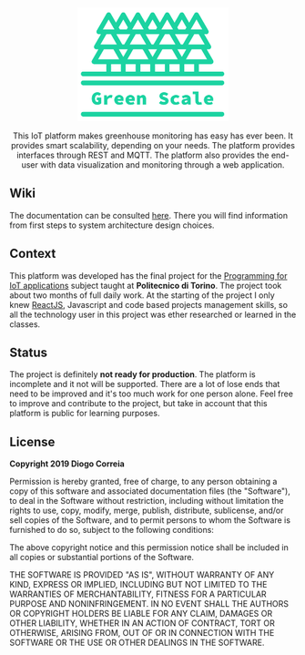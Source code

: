 <p align="center"><a href="https://github.com/dvcorreia/greenscale" target="_blank"><img height="200" src="./docs/assets/logo.png" alt="greenscale-logo"></a>
</p>

<div align="center">  
<p>This IoT platform makes greenhouse monitoring has easy has ever been.
It provides smart scalability, depending on your needs. The platform provides interfaces through REST and MQTT. 
The platform also provides the end-user with data visualization and monitoring through a web application.
</p>
</div>

## Wiki

The documentation can be consulted [here](). There you will find information from first steps to system architecture design choices.

## Context

This platform was developed has the final project for the [Programming for IoT applications]() subject taught at __Politecnico di Torino__. The project took about two months of full daily work. At the starting of the project I only knew [ReactJS](https://reactjs.org/), Javascript and code based projects management skills, so all the technology user in this project was ether researched or learned in the classes.

## Status

The project is definitely __not ready for production__. The platform is incomplete and it not will be supported. There are a lot of lose ends that need to be improved and it's too much work for one person alone. Feel free to improve and contribute to the project, but take in account that this platform is public for learning purposes.

## License

__Copyright 2019 Diogo Correia__

Permission is hereby granted, free of charge, to any person obtaining a copy of this software and associated documentation files (the "Software"), to deal in the Software without restriction, including without limitation the rights to use, copy, modify, merge, publish, distribute, sublicense, and/or sell copies of the Software, and to permit persons to whom the Software is furnished to do so, subject to the following conditions:

The above copyright notice and this permission notice shall be included in all copies or substantial portions of the Software.

THE SOFTWARE IS PROVIDED "AS IS", WITHOUT WARRANTY OF ANY KIND, EXPRESS OR IMPLIED, INCLUDING BUT NOT LIMITED TO THE WARRANTIES OF MERCHANTABILITY, FITNESS FOR A PARTICULAR PURPOSE AND NONINFRINGEMENT. IN NO EVENT SHALL THE AUTHORS OR COPYRIGHT HOLDERS BE LIABLE FOR ANY CLAIM, DAMAGES OR OTHER LIABILITY, WHETHER IN AN ACTION OF CONTRACT, TORT OR OTHERWISE, ARISING FROM, OUT OF OR IN CONNECTION WITH THE SOFTWARE OR THE USE OR OTHER DEALINGS IN THE SOFTWARE.



